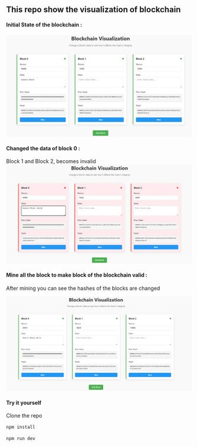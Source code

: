 ## This repo show the visualization of blockchain

#### Initial State of the blockchain :
![alt text](./images/Screenshot%202025-06-07%20231642.png)

#### Changed the data of block 0 :
Block 1 and Block 2, becomes invalid
![alt text](./images/Screenshot%202025-06-07%20231712.png)

#### Mine all the block to make block of the blockchain valid :
After mining you can see the hashes of the blocks are changed

![alt text](./images/Screenshot%202025-06-07%20231741.png)


#### Try it yourself

Clone the repo
 ```bash
npm install
```
```bash
npm run dev
```